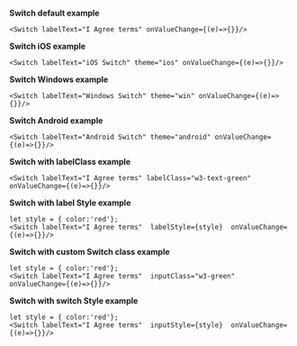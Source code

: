 **Switch default example**
```example
<Switch labelText="I Agree terms" onValueChange={(e)=>{}}/>
```

**Switch iOS example**
```example
<Switch labelText="iOS Switch" theme="ios" onValueChange={(e)=>{}}/>
```

**Switch Windows example**
```example
<Switch labelText="Windows Switch" theme="win" onValueChange={(e)=>{}}/>
```

**Switch Android example**
```example
<Switch labelText="Android Switch" theme="android" onValueChange={(e)=>{}}/>
```

**Switch with labelClass example**
```example
<Switch labelText="I Agree terms" labelClass="w3-text-green"  onValueChange={(e)=>{}}/>
```

**Switch with label Style example**
```example
let style = { color:'red'};
<Switch labelText="I Agree terms"  labelStyle={style}  onValueChange={(e)=>{}}/>
```

**Switch with custom Switch class example**
```example
let style = { color:'red'};
<Switch labelText="I Agree terms"  inputClass="w3-green"  onValueChange={(e)=>{}}/>
```

**Switch with switch Style example**
```example
let style = { color:'red'};
<Switch labelText="I Agree terms"  inputStyle={style}  onValueChange={(e)=>{}}/>
```